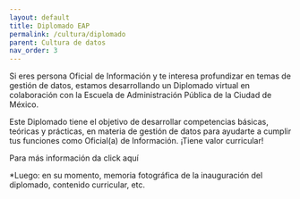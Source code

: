 ```yaml
---
layout: default
title: Diplomado EAP
permalink: /cultura/diplomado
parent: Cultura de datos
nav_order: 3
---
```


Si eres persona Oficial de Información y te interesa profundizar en temas de gestión de datos, estamos desarrollando un Diplomado virtual en colaboración con la Escuela de Administración Pública de la Ciudad de México. 

Este Diplomado tiene el objetivo de desarrollar competencias básicas, teóricas y prácticas, en materia de gestión de datos para ayudarte a cumplir tus funciones como Oficial(a) de Información. ¡Tiene valor curricular! 

Para más información da click aquí 

*Luego: en su momento, memoria fotográfica de la inauguración del diplomado, contenido curricular, etc. 
